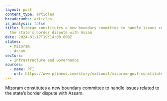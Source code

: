 ```yaml
---
layout: post
content_type: articles
breadcrumbs: articles
is_analysis: false
title: Mizoram constitutes a new boundary committee to handle issues related to
  the state’s border dispute with Assam
date: 2024-01-17T19:14:00.000Z
states:
  - Mizoram
  - Assam
sectors:
  - Infrastructure and Governance
sources:
  - name: PTI
    url: https://www.ptinews.com/story/national/mizoram-govt-constitutes-new-boundary-committee-to-handle-dispute-with-assam/1032931
---
```

Mizoram constitutes a new boundary committee to handle issues related to the state’s border dispute with Assam.
